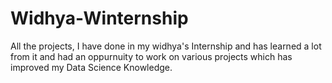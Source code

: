 # Widhya-Winternship
All the projects, I have done in my widhya's Internship and has learned a lot from it and had an oppurnuity to work on various projects which  has improved my Data Science Knowledge.

